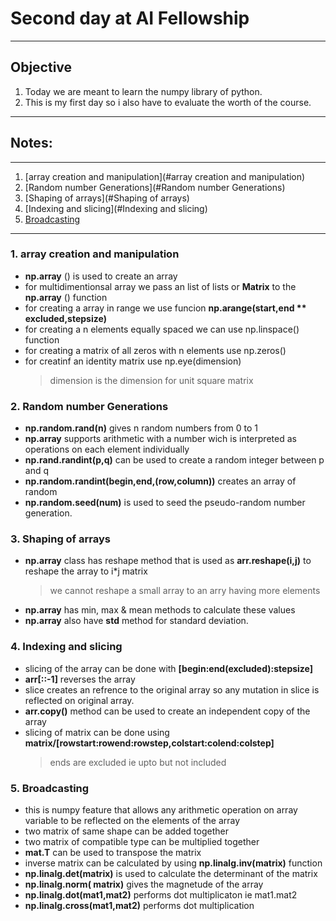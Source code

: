 # Second day at AI Fellowship
___

## Objective
1. Today we are meant to learn the numpy library of python.
2. This is my first day so i also have to evaluate the worth of the course.
____

## Notes:
______________________________________________

1. [array creation and manipulation](#array creation and manipulation)  
2. [Random number Generations](#Random number Generations)  
3. [Shaping of arrays](#Shaping of arrays)  
4. [Indexing and slicing](#Indexing and slicing)  
5. [Broadcasting](#Broadcasting)
_______________________________________________________
### 1. array creation and manipulation
* __np.array__ () is used to create an array
* for multidimentionsal array we pass an list of lists or __Matrix__ to the __np.array__ () function
* for creating a array in range we use funcion __np.arange(start,end ** excluded,stepsize)__
* for creating a n elements equally spaced we can use np.linspace() function
* for creating a matrix of all zeros with n elements use np.zeros()
* for creatinf an identity matrix use np.eye(dimension)   
    > dimension is the dimension for unit square matrix
    
### 2.  Random number Generations
* __np.random.rand(n)__ gives n random numbers from 0 to 1
* __np.array__ supports arithmetic with a number wich is interpreted as  operations on each element  individually
* __np.rand.randint(p,q)__  can be used to create a random integer between p and q
* __np.random.randint(begin,end,(row,column))__  creates an array of random 
* __np.random.seed(num)__ is used to seed the pseudo-random number generation.

### 3. Shaping of arrays
* __np.array__ class has reshape method that is used as __arr.reshape(i,j)__ to reshape the array to i*j matrix  
    > we cannot reshape a small array to an arry having more elements
* __np.array__  has min, max & mean methods to calculate these values
* __np.array__  also have __std__ method for standard deviation.


### 4. Indexing and slicing
* slicing of the array can be done with __\[begin:end(excluded):stepsize]__
* __arr\[::-1\]__ reverses the array
* slice creates an refrence to the original array so any mutation in slice is reflected on original array\.
* __arr\.copy()__ method can be used to create an independent copy of the array
* slicing of matrix can be done using __matrix/[rowstart:rowend:rowstep,colstart:colend:colstep\]__  
    > ends are excluded ie upto but not included
    

### 5. Broadcasting
* this is numpy feature that allows any arithmetic operation on array variable to be reflected on the elements of the array
* two matrix of same shape can be added together
* two matrix of compatible type can be multiplied together
* __mat.T__ can be used to transpose the matrix
* inverse matrix can be calculated by using __np.linalg.inv(matrix)__ function
* __np.linalg.det(matrix)__ is used to calculate the determinant of the matrix
* __np.linalg.norm( matrix)__ gives the magnetude of the array
* __np.linalg.dot(mat1,mat2)__ performs dot multiplicaton ie mat1.mat2
* __np.linalg.cross(mat1,mat2)__ performs dot multiplication

